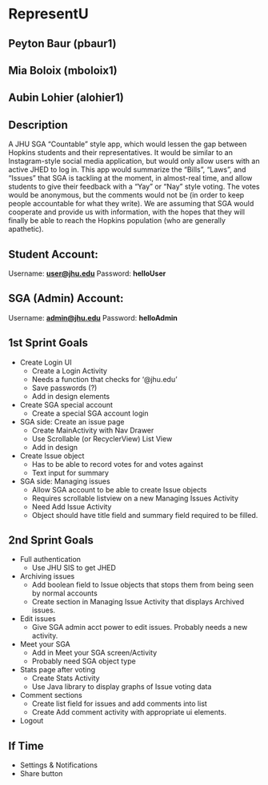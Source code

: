 # RepresentU

## Peyton Baur (pbaur1)
## Mia Boloix (mboloix1)
## Aubin Lohier (alohier1)

## Description
A JHU SGA “Countable” style app, which would lessen the gap between Hopkins students and their representatives. It would be similar to an Instagram-style social media application, but would only allow users with an active JHED to log in. This app would summarize the “Bills”, “Laws”, and “Issues” that SGA is tackling at the moment, in almost-real time, and allow students to give their feedback with a “Yay” or “Nay” style voting. The votes would be anonymous, but the comments would not be (in order to keep people accountable for what they write). We are assuming that SGA would cooperate and provide us with information, with the hopes that they will finally be able to reach the Hopkins population (who are generally apathetic).


## Student Account:
Username: **user@jhu.edu**
Password: **helloUser**

## SGA (Admin) Account:
Username: **admin@jhu.edu**
Password: **helloAdmin**

## 1st Sprint Goals
* Create Login UI
  - Create a Login Activity
  - Needs a function that checks for ‘@jhu.edu’
  - Save passwords (?)
  - Add in design elements
* Create SGA special account
  - Create a special SGA account login 
* SGA side: Create an issue page 
  - Create MainActivity with Nav Drawer
  - Use Scrollable (or RecyclerView) List View
  - Add in design 
* Create Issue object
  - Has to be able to record votes for and votes against
  - Text input for summary
* SGA side: Managing issues
  - Allow SGA account to be able to create Issue objects
  - Requires scrollable listview on a new Managing Issues Activity
  - Need Add Issue Activity
  - Object should have title field and summary field required to be filled. 

## 2nd Sprint Goals
* Full authentication
  - Use JHU SIS to get JHED
* Archiving issues
  - Add boolean field to Issue objects that stops them from being seen by normal accounts
  - Create section in Managing Issue Activity that displays Archived issues.
* Edit issues
  - Give SGA admin acct power to edit issues. Probably needs a new activity.
* Meet your SGA
  - Add in Meet your SGA screen/Activity
  - Probably need SGA object type
* Stats page after voting
  - Create Stats Activity
  - Use Java library to display graphs of Issue voting data
* Comment sections
  - Create list field for issues and add comments into list
  - Create Add comment activity with appropriate ui elements.
* Logout

## If Time
* Settings & Notifications
* Share button


